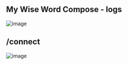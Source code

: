 ## My Wise Word Compose - logs
![image](https://github.com/user-attachments/assets/7c1bcc1d-1344-4bf7-9379-2ac03b44c34e)

## /connect
![image](https://github.com/user-attachments/assets/c8899502-5a2e-4cbb-9a13-7de7e3ba83d1)
